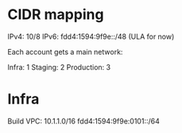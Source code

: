 # CIDR mapping

IPv4: 10/8
IPv6: fdd4:1594:9f9e::/48 (ULA for now)

Each account gets a main network:

Infra: 1
Staging: 2
Production: 3

# Infra

Build VPC: 10.1.1.0/16 fdd4:1594:9f9e:0101::/64
